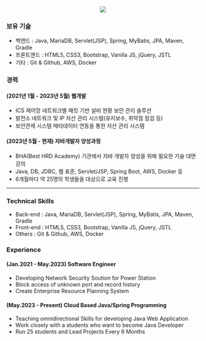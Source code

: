 <div style="text-align:center;">
<a href="https://hits.seeyoufarm.com"><img src="https://hits.seeyoufarm.com/api/count/incr/badge.svg?url=https%3A%2F%2Fgithub.com%2Fdevkgn88&count_bg=%2379C83D&title_bg=%23555555&icon=&icon_color=%23E7E7E7&title=hits&edge_flat=false"/></a>
</div>

### 보유 기술
* 백엔드 : Java, MariaDB, Servlet(JSP), Spring, MyBatis, JPA, Maven, Gradle
* 프론트엔드 : HTML5, CSS3, Bootstrap, Vanilla JS, jQuery, JSTL
* 기타 : Git & Github, AWS, Docker

### 경력
#### (2021년 1월 - 2023년 5월) 웹개발
* ICS 제어망 네트워크별 패킷 기반 설비 현황 보안 관리 솔루션
* 발전소 네트워크 및 IP 자산 관리 시스템(유지보수, 취약점 점검 등)
* 보안관제 시스템 메타데이터 연동을 통한 자산 관리 시스템

#### (2023년 5월 - 현재) 자바개발자 양성과정
* BHA(Best HRD Academy) 기관에서 자바 개발자 양성을 위해 필요한 기술 대면 강의
* Java, DB, JDBC, 웹 표준, Servlet/JSP, Spring Boot, AWS, Docker 등
* 6개월마다 약 25명의 학생들을 대상으로 교육 진행

***

### Technical Skills
* Back-end : Java, MariaDB, Servlet(JSP), Spring, MyBatis, JPA, Maven, Gradle
* Front-end : HTML5, CSS3, Bootstrap, Vanilla JS, jQuery, JSTL
* Others : Git & Github, AWS, Docker

### Experience
#### (Jan.2021 - May.2023) Software Engineer
* Developing Network Security Soution for Power Station
* Block access of unknown port and record history
* Create Enterprise Resource Planning System

#### (May.2023 - Present) Cloud Based Java/Spring Programming
* Teaching omnidirectional Skills for developing Java Web Application
* Work closely with a students who want to become Java Developer
* Run 25 students and Lead Projects Every 6 Months 
